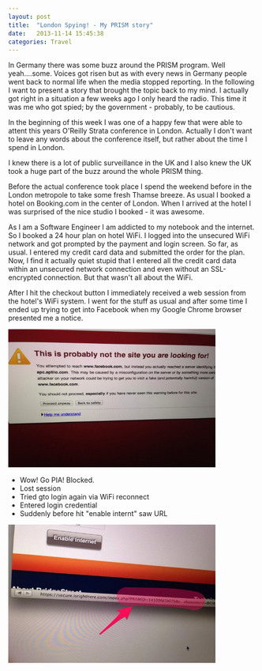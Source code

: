 ```yaml
---
layout: post
title:  "London Spying! - My PRISM story"
date:   2013-11-14 15:45:38
categories: Travel
---
```


In Germany there was some buzz around the PRISM program. Well yeah....some. Voices got risen but as with every news in Germany people went back to normal life when the media stopped reporting.
In the following I want to present a story that brought the topic back to my mind. I actually got right in a situation a few weeks ago I only heard the radio. This time it was me who got spied; by the government - probably, to be cautious.

In the beginning of this week I was one of a happy few that were able to attent this years O'Reilly Strata conference in London. Actually I don't want to leave any words about the conference itself, but rather about the time I spend in London.

I knew there is a lot of public surveillance in the UK and I also knew the UK took a huge part of the buzz around the whole PRISM thing.

Before the actual conference took place I spend the weekend before in the London metropole to take some fresh Thamse breeze. As usual I booked a hotel on Booking.com in the center of London. When I arrived at the hotel I was surprised of the nice studio I booked - it was awesome. 

As I am a Software Engineer I am addicted to my notebook and the internet. So I booked a 24 hour plan on hotel WiFi. I logged into the unsecured WiFi network and got prompted by the payment and login screen. So far, as usual. I entered my credit card data and submitted the order for the plan. Now, I find it actually quiet stupid that I entered all the credit card data within an unsecured network connection and even without an SSL-encrypted connection. But that wasn't all about the WiFi. 

After I hit the checkout button I immediately received a web session from the hotel's WiFi system. I went for the stuff as usual and after some time I ended up trying to get into Facebook when my Google Chrome browser presented me a notice.

<img style="height:20em;width:30em" src="/public/images/london_spying-chrome_alert.jpg" />

- Wow! Go PIA! Blocked.
- Lost session
- Tried gto login again via WiFi reconnect
- Entered login credential
- Suddenly before hit "enable internt" saw URL

<img style="height:20em;width:30em" alt="Image showing Bridgestreet London Bridge Hotel's WiFi login screen sending login data to a URL that has a query string parameter called 'PRISMID'" title="Image showing Bridgestreet London Bridge Hotel's WiFi login screen sending login data to a URL that has a query string parameter called 'PRISMID'"  src="/public/images/london_spying-wifi-login-prismid.jpg" />

